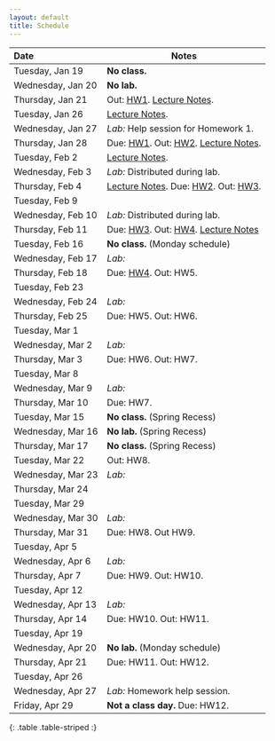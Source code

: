 ```yaml
---
layout: default
title: Schedule
---
```


| Date              | Notes                                                                                           |
|:------------------|-------------------------------------------------------------------------------------------------|
| Tuesday, Jan 19   | **No class.**                                                                                   |
| Wednesday, Jan 20 | **No lab.**                                                                                     |
| Thursday, Jan 21  | Out: [HW1]. [Lecture Notes](../reading/lecture1.pdf).                                           |
| Tuesday, Jan 26   | [Lecture Notes](../reading/lecture2.pdf).                                                       |
| Wednesday, Jan 27 | *Lab:* Help session for Homework 1.                                                             |
| Thursday, Jan 28  | Due: [HW1]. Out: [HW2]. [Lecture Notes](../reading/lecture3.pdf).                               |
| Tuesday, Feb 2    | [Lecture Notes](../reading/lecture4.pdf).                                                       |
| Wednesday, Feb 3  | *Lab:* Distributed during lab.                                                                  |
| Thursday, Feb 4   | [Lecture Notes](../reading/lecture5.pdf). Due: [HW2]. Out: [HW3].                               |
| Tuesday, Feb 9    |                                                                                                 |
| Wednesday, Feb 10 | *Lab:* Distributed during lab.                                                                  |
| Thursday, Feb 11  | Due: [HW3]. Out: [HW4]. [Lecture Notes](../reading/gc.pdf)                                      |
| Tuesday, Feb 16   |  **No class.** (Monday schedule)                                                                |
| Wednesday, Feb 17 | *Lab:*                                                                                          |
| Thursday, Feb 18  | Due: [HW4]. Out: HW5.                                                                           |
| Tuesday, Feb 23   |                                                                                                 |
| Wednesday, Feb 24 | *Lab:*                                                                                          |
| Thursday, Feb 25  | Due: HW5. Out: HW6.                                                                             |
| Tuesday, Mar 1    |                                                                                                 |
| Wednesday, Mar 2  | *Lab:*                                                                                          |
| Thursday, Mar 3   | Due: HW6. Out: HW7.                                                                             |
| Tuesday, Mar 8    |                                                                                                 |
| Wednesday, Mar 9  | *Lab:*                                                                                          |
| Thursday, Mar 10  | Due: HW7.                                                                                       |
| Tuesday, Mar 15   | **No class.** (Spring Recess)                                                                   |
| Wednesday, Mar 16 | **No lab.** (Spring Recess)                                                                     |
| Thursday, Mar 17  | **No class.** (Spring Recess)                                                                   |
| Tuesday, Mar 22   | Out: HW8.                                                                                       |
| Wednesday, Mar 23 | *Lab:*                                                                                          |
| Thursday, Mar 24  |                                                                                                 |
| Tuesday, Mar 29   |                                                                                                 |
| Wednesday, Mar 30 | *Lab:*                                                                                          |
| Thursday, Mar 31  | Due: HW8. Out HW9.                                                                              |
| Tuesday, Apr 5    |                                                                                                 |
| Wednesday, Apr 6  | *Lab:*                                                                                          |
| Thursday, Apr 7   | Due: HW9. Out: HW10.                                                                            |
| Tuesday, Apr 12   |                                                                                                 |
| Wednesday, Apr 13 | *Lab:*                                                                                          |
| Thursday, Apr 14  | Due: HW10. Out: HW11.                                                                           |
| Tuesday, Apr 19   |                                                                                                 |
| Wednesday, Apr 20 | **No lab.** (Monday schedule)                                                                   |
| Thursday, Apr 21  | Due: HW11. Out: HW12.                                                                           |
| Tuesday, Apr 26   |                                                                                                 |
| Wednesday, Apr 27 | *Lab:* Homework help session.                                                                   |
| Friday, Apr 29    | **Not a class day.** Due: HW12.                                                                 |
{: .table .table-striped :}

[HW1]: ../hw/hw1.pdf
[HW2]: ../hw/hw2.pdf
[HW3]: ../hw/hw3.pdf
[HW4]: ../hw/hw4.pdf